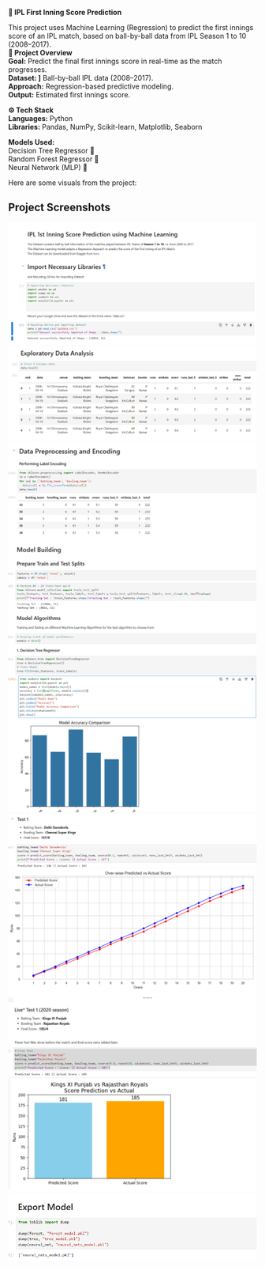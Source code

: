 **🏏 IPL First Inning Score Prediction**  

This project uses Machine Learning (Regression) to predict the first innings score of an IPL match, based on ball-by-ball data from IPL Season 1 to 10 (2008–2017).  
**📌 Project Overview**  
**Goal:** Predict the final first innings score in real-time as the match progresses.  
**Dataset: ]** Ball-by-ball IPL data (2008–2017).  
**Approach:** Regression-based predictive modeling.  
**Output:** Estimated first innings score.  

**⚙️ Tech Stack**  
**Languages:** Python  
**Libraries:** Pandas, NumPy, Scikit-learn, Matplotlib, Seaborn  

**Models Used:**  
Decision Tree Regressor 🌳  
Random Forest Regressor 🌲  
Neural Network (MLP) 🧠  

Here are some visuals from the project:
## Project Screenshots  


![Screenshot 1](Screenshot%202025-09-01%20172020.png)  
![Screenshot 2](Screenshot%202025-09-01%20172038.png)  
![Screenshot 3](Screenshot%202025-09-01%20172101.png)  
![Screenshot 4](Screenshot%202025-09-01%20172119.png)  
![Screenshot 5](Screenshot%202025-09-01%20172227.png)  
![Screenshot 6](Screenshot%202025-09-01%20172254.png)  
![Screenshot 7](Screenshot%202025-09-01%20172314.png)  
![Screenshot 8](Screenshot%202025-09-01%20172338.png)  
![Screenshot 9](Screenshot%202025-09-01%20172351.png)  
![Screenshot 10](Screenshot%202025-09-01%20172358.png)  

